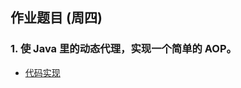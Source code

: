 ## 作业题目 (周四)
### 1. 使 Java 里的动态代理，实现一个简单的 AOP。
* [代码实现](./assignment_01/src/main/io/x16fd16b/assignment01/)